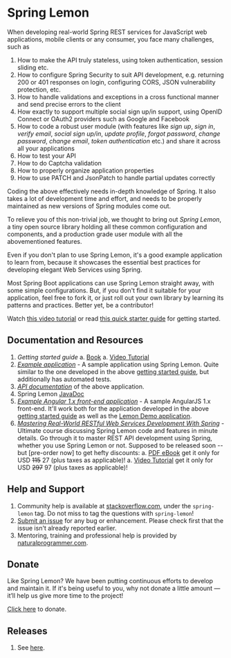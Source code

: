 # Spring Lemon

When developing real-world Spring REST services for JavaScript web applications, mobile clients or any consumer, you face many challenges, such as

1. How to make the API truly stateless, using token authentication, session sliding etc.
1. How to configure Spring Security to suit API development, e.g. returning 200 or 401 responses on login, configuring CORS, JSON vulnerability protection, etc.
1. How to handle validations and exceptions in a cross functional manner and send precise errors to the client
1. How exactly to support multiple social sign up/in support, using OpenID Connect or OAuth2 providers such as Google and Facebook
1. How to code a robust user module (with features like _sign up_, _sign in_, _verify email_, _social sign up/in_, _update profile_, _forgot password_, _change password_, _change email_, _token authentication_ etc.) and share it across all your applications
1. How to test your API
1. How to do Captcha validation
1. How to properly organize application properties
1. How to use PATCH and JsonPatch to handle partial updates correctly

Coding the above effectively needs in-depth knowledge of Spring. It also takes a lot of development time and effort, and needs to be properly maintained as new versions of Spring modules come out.

To relieve you of this non-trivial job, we thought to bring out _Spring Lemon_, a tiny open source library holding all these common configuration and components, and a production grade user module with all the abovementioned features.

Even if you don't plan to use Spring Lemon, it's a good example application to learn from, because it showcases the essential best practices for developing elegant Web Services using Spring.

Most Spring Boot applications can use Spring Lemon straight away, with some simple configurations. But, if you don't find it suitable for your application, feel free to fork it, or just roll out your own library by learning its patterns and practices. Better yet, be a contributor!

Watch [this video tutorial](https://gum.co/IKqz) or read [this quick starter guide](https://github.com/naturalprogrammer/spring-lemon/wiki/Getting-Started-With-Spring-Lemon) for getting started.

## Documentation and Resources

1. _Getting started guide_
    a. [Book](https://github.com/naturalprogrammer/spring-lemon/wiki/Getting-Started-With-Spring-Lemon)
    a. [Video Tutorial](https://gum.co/IKqz/associate)
1. _[Example application](https://github.com/naturalprogrammer/lemon-demo)_ - A sample application using Spring Lemon. Quite similar to the one developed in the above [getting started guide](https://github.com/naturalprogrammer/spring-lemon/wiki/Getting-Started-With-Spring-Lemon), but additionally has automated tests.
1. _[API documentation](https://documenter.getpostman.com/view/305915/RVu2mqEH)_ of the above application.
1. Spring Lemon [JavaDoc](https://naturalprogrammer.github.io/javadoc/spring-lemon/1.0.0.m2/)
1. _[Example Angular 1.x front-end application](https://github.com/naturalprogrammer/lemon-demo-angular1)_ - A sample AngularJS 1.x front-end. It'll work both for the application developed in the above [getting started guide](https://documenter.getpostman.com/view/305915/lemondemo/RVnPL46k) as well as the [Lemon Demo application](https://github.com/naturalprogrammer/lemon-demo). 
1. _[Mastering Real-World RESTful Web Services Development With Spring](https://gum.co/NPFm/associate)_ - Ultimate course discussing Spring Lemon code and features in minute details. Go through it to master REST API development using Spring, whether you use Spring Lemon or not. Supposed to be released soon -- but [pre-order now] to get hefty discounts:
    a. [PDF eBook](https://gum.co/rIwHJ/associate ) get it only for USD <s>115</s> 27 (plus taxes as applicable)!
    a. [Video Tutorial](https://gum.co/NPFm/associate) get it only for USD <s>297</s> 97 (plus taxes as applicable)!

## Help and Support
1. Community help is available at [stackoverflow.com](http://stackoverflow.com/questions/tagged/spring-lemon), under the `spring-lemon` tag. Do not miss to tag the questions with `spring-lemon`!
1. [Submit an issue](https://github.com/naturalprogrammer/spring-lemon/issues) for any bug or enhancement. Please check first that the issue isn't already reported earlier.
1. Mentoring, training and professional help is provided by [naturalprogrammer.com](http://www.naturalprogrammer.com/consulting/).

## Donate
Like Spring Lemon? We have been putting continuous efforts to develop and maintain it. If it's being useful to you, why not donate a little amount — it’ll help us give more time to the project!

[Click here](http://www.naturalprogrammer.com/support-spring-lemon/) to donate.

## Releases

1. See [here](https://github.com/naturalprogrammer/spring-lemon/releases).
